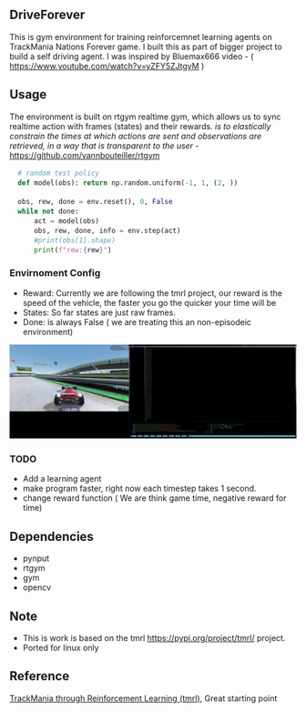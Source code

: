 ## DriveForever
This is gym environment for training reinforcemnet learning agents on TrackMania Nations Forever game. I built this as part of bigger project to build a self driving agent. I was inspired by Bluemax666 video - ( https://www.youtube.com/watch?v=yZFY5ZJtgyM )

## Usage
The environment is built on rtgym realtime gym, which allows us to sync realtime action with frames (states) and their rewards. *is to elastically constrain the times at which actions are sent and observations are retrieved, in a way that is transparent to the user* -https://github.com/yannbouteiller/rtgym

```python
  # random test policy
  def model(obs): return np.random.uniform(-1, 1, (2, ))

  obs, rew, done = env.reset(), 0, False
  while not done:
      act = model(obs)
      obs, rew, done, info = env.step(act)
      #print(obs[1].shape)
      print(f"rew:{rew}")
```
### Envirnoment Config 
- Reward: Currently we are following the tmrl project, our reward is the speed of the vehicle, the faster you go the quicker your time will be
- States: So far states are just raw frames.
- Done: is always False ( we are treating this an non-episodeic environment)

<p align="center">
     <img src="./Asserts/run1.png" />
</p>

### TODO
- Add a learning agent
- make program faster, right now each timestep takes 1 second.
- change reward function ( We are think game time, negative reward for time)

## Dependencies
- pynput
- rtgym
- gym
- opencv

## Note
- This is work is based on the tmrl https://pypi.org/project/tmrl/ project.
- Ported for linux only

## Reference 
[TrackMania through Reinforcement Learning (tmrl)](https://pypi.org/project/tmrl/), Great starting point
